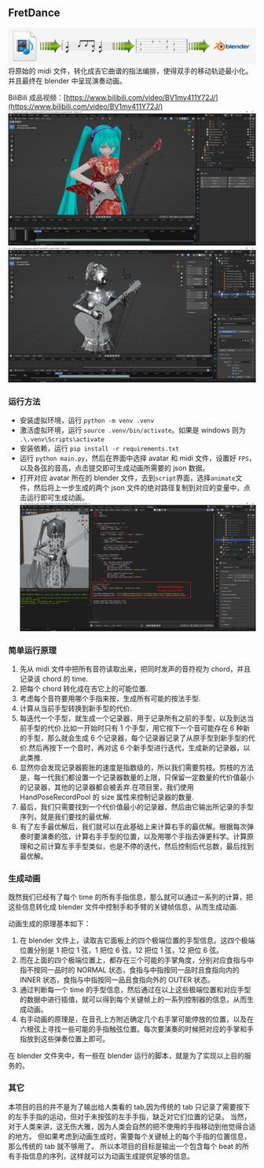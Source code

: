 ## FretDance

![blender screen capture](asset\img\image00.png)
将原始的 midi 文件，转化成吉它曲谱的指法编排，使得双手的移动轨迹最小化。并且最终在 blender 中呈现演奏动画。

BiliBili 成品视频：[https://www.bilibili.com/video/BV1my411Y72J/](https://www.bilibili.com/video/BV1my411Y72J/)
![blender screen capture](asset\img\20240517043502.png)
![blender screen capture](asset\img\20240517043331.png)

### 运行方法

- 安装虚拟环境，运行 `python -m venv .venv`
- 激活虚拟环境，运行 `source .venv/bin/activate`。如果是 windows 则为 `.\.venv\Scripts\activate`
- 安装依赖，运行 `pip install -r requirements.txt`
- 运行 `python main.py`，然后在界面中选择 avatar 和 midi 文件，设置好 `FPS`，以及各弦的音高，点击提交即可生成动画所需要的 json 数据。
- 打开对应 avatar 所在的 blender 文件，去到`script`界面，选择`animate`文件，然后将上一步生成的两个 json 文件的绝对路径复制到对应的变量中，点击运行即可生成动画。
  ![blender script interface](asset\img\20240517044031.png)

### 简单运行原理

1. 先从 midi 文件中把所有音符读取出来，把同时发声的音符视为 chord，并且记录该 chord 的 time.
2. 把每个 chord 转化成在吉它上的可能位置.
3. 考虑每个音符要用哪个手指来按，生成所有可能的按法手型.
4. 计算从当前手型转换到新手型的代价.
5. 每迭代一个手型，就生成一个记录器，用于记录所有之前的手型，以及到达当前手型的代价.比如一开始时只有 1 个手型，用它按下一个音可能存在 6 种新的手型，那么就会生成 6 个记录器，每个记录器记录了从原手型到新手型的代价.然后再按下一个音时，再对这 6 个新手型进行迭代，生成新的记录器，以此类推.
6. 显然你会发现记录器膨胀的速度是指数级的，所以我们需要剪枝。剪枝的方法是，每一代我们都设置一个记录器数量的上限，只保留一定数量的代价值最小的记录器，其他的记录器都会被丢弃.在项目里，我们使用 HandPoseRecordPool 的 size 属性来控制记录器的数量.
7. 最后，我们只需要找到一个代价值最小的记录器，然后由它输出所记录的手型序列，就是我们要找的最优解.
8. 有了左手最优解后，我们就可以在此基础上来计算右手的最优解。根据每次弹奏时要演奏的弦，计算右手手型的位置，以及用哪个手指去弹更科学。计算原理和之前计算左手手型类似，也是不停的迭代，然后控制后代总数，最后找到最优解。

### 生成动画

既然我们已经有了每个 time 的所有手指信息，那么就可以通过一系列的计算，把这些信息转化成 blender 文件中控制手和手臂的关键帧信息，从而生成动画.

动画生成的原理基本如下：

1. 在 blender 文件上，读取吉它面板上的四个极端位置的手型信息。这四个极端位置分别是 1 把位 1 弦，1 把位 6 弦，12 把位 1 弦，12 把位 6 弦。
2. 而在上面的四个极端位置上，都存在三个可能的手掌角度，分别对应食指与中指不按同一品时的 NORMAL 状态，食指与中指按同一品时且食指向内的 INNER 状态，食指与中指按同一品且食指向外的 OUTER 状态。
3. 通过判断每一个 time 的手型信息，然后通过在以上这些极端位置和对应手型的数据中进行插值，就可以得到每个关键帧上的一系列控制器的信息，从而生成动画。
4. 右手动画的原理是，在音孔上方附近确定几个右手掌可能停放的位置，以及在六根弦上寻找一些可能的手指触弦位置。每次要演奏的时候把对应的手掌和手指放到这些弹奏位置上即可。

在 blender 文件夹中，有一些在 blender 运行的脚本，就是为了实现以上目的服务的。

### 其它

本项目的目的并不是为了输出给人类看的 tab,因为传统的 tab 只记录了需要按下的左手手指的运动，但对于未按弦的左手手指，缺乏对它们位置的记录。
当然，对于人类来讲，这无伤大雅，因为人类会自然的把不使用的手指移动到他觉得合适的地方。
但如果考虑到动画生成时，需要每个关键帧上的每个手指的位置信息，那么传统的 tab 就不够用了。
所以本项目的目标是输出一个包含每个 beat 的所有手指信息的序列，这样就可以为动画生成提供足够的信息。
